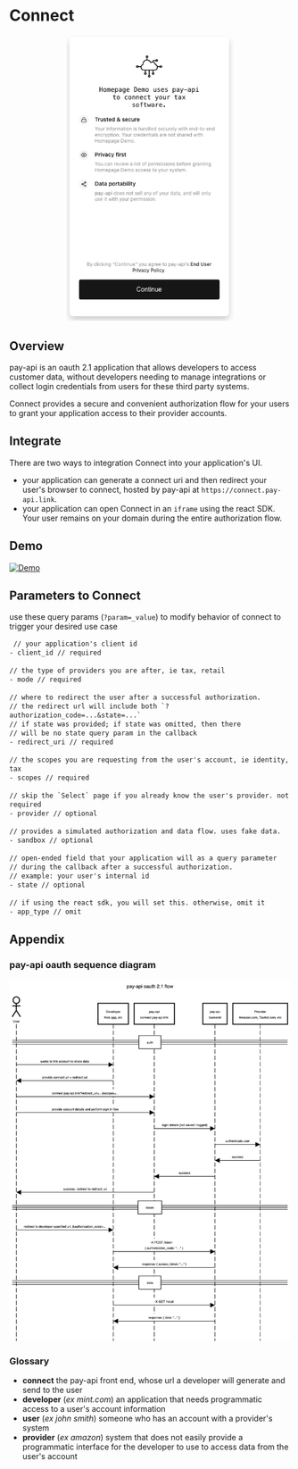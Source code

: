 # Connect

<p align="center">
  <a href="https://pay-api.link">
    <img src = "./../dev-resources/connect.png" width = 300px>
  </a>
</p>

## Overview

pay-api is an oauth 2.1 application that allows developers to access customer
data, without developers needing to manage integrations or collect login
credentials from users for these third party systems.

Connect provides a secure and convenient authorization flow for your users to
grant your application access to their provider accounts.

## Integrate

There are two ways to integration Connect into your application's UI.

- your application can generate a connect uri and then redirect your user's
  browser to connect, hosted by pay-api at `https://connect.pay-api.link`.
- your application can open Connect in an `iframe` using the react SDK. Your
  user remains on your domain during the entire authorization flow.

## Demo

[![Demo](https://j.gifs.com/A6oMMj.gif)](https://www.loom.com/embed/c43b9ec4e8b94c6cb16c40cb2356066f)

## Parameters to Connect

use these query params (`?param=_value`) to modify behavior of connect to
trigger your desired use case

```
 // your application's client id
- client_id // required

// the type of providers you are after, ie tax, retail
- mode // required

// where to redirect the user after a successful authorization.
// the redirect url will include both `?authorization_code=...&state=...`
// if state was provided; if state was omitted, then there
// will be no state query param in the callback
- redirect_uri // required

// the scopes you are requesting from the user's account, ie identity, tax
- scopes // required

// skip the `Select` page if you already know the user's provider. not required
- provider // optional

// provides a simulated authorization and data flow. uses fake data.
- sandbox // optional

// open-ended field that your application will as a query parameter
// during the callback after a successful authorization.
// example: your user's internal id
- state // optional

// if using the react sdk, you will set this. otherwise, omit it
- app_type // omit
```

## Appendix

### pay-api oauth sequence diagram

<p align="center">
  <a href="https://pay-api.link">
    <img src = "./../dev-resources/oauth-flow.png" width = 900px>
  </a>
</p>

### Glossary

- **connect** the pay-api front end, whose url a developer will generate and send to the user
- **developer** (_ex_ _mint.com_) an application that needs programmatic access to a user's account information
- **user** (_ex_ _john smith_) someone who has an account with a provider's system
- **provider** (_ex_ _amazon_) system that does not easily provide a programmatic interface for the developer to use to access data from the user's account
